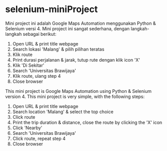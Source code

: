 # selenium-miniProject
Mini project ini adalah Google Maps Automation menggunakan Python & Selenium versi 4.
Mini project ini sangat sederhana, dengan langkah-langkah sebagai berikut:
1. Open URL & print title webpage
2. Search lokasi 'Malang' & pilih pilihan teratas
3. Klik route
4. Print durasi perjalanan & jarak, tutup rute dengan klik icon 'X'
5. Klik 'Di Sekitar'
6. Search 'Universitas Brawijaya'
7. Klik route, ulang step 4
8. Close browser



This mini project is Google Maps Automation using Python & Selenium version 4.
This mini project is very simple, with the following steps:
1. Open URL & print title webpage
2. Search location 'Malang' & select the top choice
3. Click route
4. Print the trip duration & distance, close the route by clicking the 'X' icon
5. Click 'Nearby'
6. Search 'Universitas Brawijaya'
7. Click route, repeat step 4
8. Close browser
